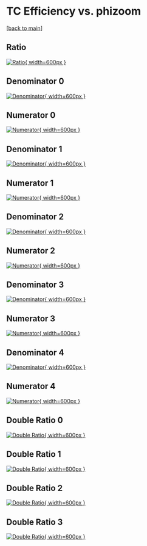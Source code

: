 # TC Efficiency vs. phizoom

[[back to main](./)]



## Ratio

[![Ratio](../mtv/var/TC_loweta_211_0_eff_phizoom.png){ width=600px }](../mtv/var/TC_loweta_211_0_eff_phizoom.pdf)

## Denominator 0

[![Denominator](../mtv/den/TC_loweta_211_0_eff_phizoom_den0.png){ width=600px }](../mtv/den/TC_loweta_211_0_eff_phizoom_den0.pdf)

## Numerator 0

[![Numerator](../mtv/num/TC_loweta_211_0_eff_phizoom_num0.png){ width=600px }](../mtv/num/TC_loweta_211_0_eff_phizoom_num0.pdf)

## Denominator 1

[![Denominator](../mtv/den/TC_loweta_211_0_eff_phizoom_den1.png){ width=600px }](../mtv/den/TC_loweta_211_0_eff_phizoom_den1.pdf)

## Numerator 1

[![Numerator](../mtv/num/TC_loweta_211_0_eff_phizoom_num1.png){ width=600px }](../mtv/num/TC_loweta_211_0_eff_phizoom_num1.pdf)

## Denominator 2

[![Denominator](../mtv/den/TC_loweta_211_0_eff_phizoom_den2.png){ width=600px }](../mtv/den/TC_loweta_211_0_eff_phizoom_den2.pdf)

## Numerator 2

[![Numerator](../mtv/num/TC_loweta_211_0_eff_phizoom_num2.png){ width=600px }](../mtv/num/TC_loweta_211_0_eff_phizoom_num2.pdf)

## Denominator 3

[![Denominator](../mtv/den/TC_loweta_211_0_eff_phizoom_den3.png){ width=600px }](../mtv/den/TC_loweta_211_0_eff_phizoom_den3.pdf)

## Numerator 3

[![Numerator](../mtv/num/TC_loweta_211_0_eff_phizoom_num3.png){ width=600px }](../mtv/num/TC_loweta_211_0_eff_phizoom_num3.pdf)

## Denominator 4

[![Denominator](../mtv/den/TC_loweta_211_0_eff_phizoom_den4.png){ width=600px }](../mtv/den/TC_loweta_211_0_eff_phizoom_den4.pdf)

## Numerator 4

[![Numerator](../mtv/num/TC_loweta_211_0_eff_phizoom_num4.png){ width=600px }](../mtv/num/TC_loweta_211_0_eff_phizoom_num4.pdf)

## Double Ratio 0

[![Double Ratio](../mtv/ratio/TC_loweta_211_0_eff_phizoom_ratio0.png){ width=600px }](../mtv/ratio/TC_loweta_211_0_eff_phizoom_ratio0.pdf)

## Double Ratio 1

[![Double Ratio](../mtv/ratio/TC_loweta_211_0_eff_phizoom_ratio1.png){ width=600px }](../mtv/ratio/TC_loweta_211_0_eff_phizoom_ratio1.pdf)

## Double Ratio 2

[![Double Ratio](../mtv/ratio/TC_loweta_211_0_eff_phizoom_ratio2.png){ width=600px }](../mtv/ratio/TC_loweta_211_0_eff_phizoom_ratio2.pdf)

## Double Ratio 3

[![Double Ratio](../mtv/ratio/TC_loweta_211_0_eff_phizoom_ratio3.png){ width=600px }](../mtv/ratio/TC_loweta_211_0_eff_phizoom_ratio3.pdf)

